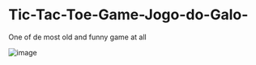 # Tic-Tac-Toe-Game-Jogo-do-Galo-
One of de most old and funny game at all

![image](https://user-images.githubusercontent.com/73008975/184448658-36b86434-b738-49a7-852b-c5e81d39a79c.png)
